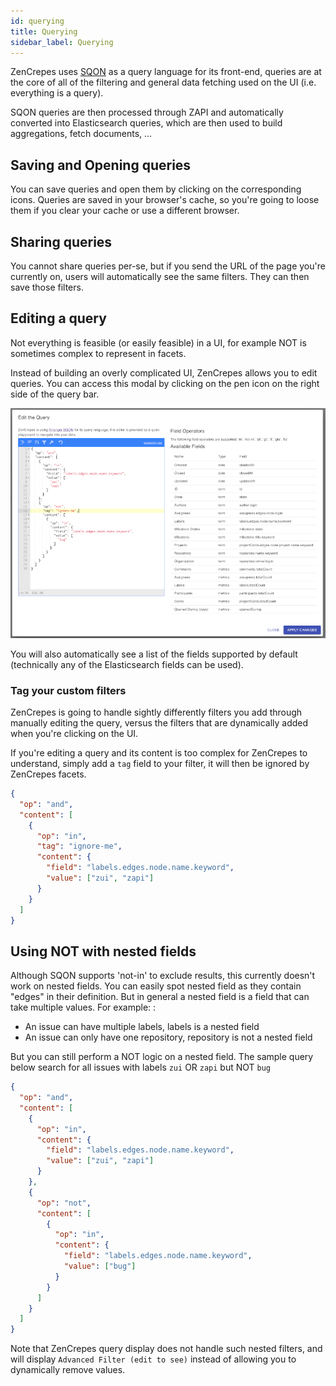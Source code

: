```yaml
---
id: querying
title: Querying
sidebar_label: Querying
---
```


ZenCrepes uses [SQON](https://arranger.readthedocs.io/en/latest/src/sqon.html) as a query language for its front-end, queries are at the core of all of the filtering and general data fetching used on the UI (i.e. everything is a query).

SQON queries are then processed through ZAPI and automatically converted into Elasticsearch queries, which are then used to build aggregations, fetch documents, ...

## Saving and Opening queries

You can save queries and open them by clicking on the corresponding icons. Queries are saved in your browser's cache, so you're going to loose them if you clear your cache or use a different browser.

## Sharing queries

You cannot share queries per-se, but if you send the URL of the page you're currently on, users will automatically see the same filters. They can then save those filters.

## Editing a query

Not everything is feasible (or easily feasible) in a UI, for example NOT is sometimes complex to represent in facets.

Instead of building an overly complicated UI, ZenCrepes allows you to edit queries. You can access this modal by clicking on the pen icon on the right side of the query bar.

<p align="center">
  <img alt="Issues View" title="Issues view" src="/img/zencrepes-edit-query.png" width="640" />
</p>

You will also automatically see a list of the fields supported by default (technically any of the Elasticsearch fields can be used).

### Tag your custom filters

ZenCrepes is going to handle sightly differently filters you add through manually editing the query, versus the filters that are dynamically added when you're clicking on the UI.

If you're editing a query and its content is too complex for ZenCrepes to understand, simply add a `tag` field to your filter, it will then be ignored by ZenCrepes facets.

```json
{
  "op": "and",
  "content": [
    {
      "op": "in",
      "tag": "ignore-me",
      "content": {
        "field": "labels.edges.node.name.keyword",
        "value": ["zui", "zapi"]
      }
    }
  ]
}
```

## Using NOT with nested fields

Although SQON supports 'not-in' to exclude results, this currently doesn't work on nested fields. You can easily spot nested field as they contain "edges" in their definition. But in general a nested field is a field that can take multiple values.
For example: :

- An issue can have multiple labels, labels is a nested field
- An issue can only have one repository, repository is not a nested field

But you can still perform a NOT logic on a nested field. The sample query below search for all issues with labels `zui` OR `zapi` but NOT `bug`

```json
{
  "op": "and",
  "content": [
    {
      "op": "in",
      "content": {
        "field": "labels.edges.node.name.keyword",
        "value": ["zui", "zapi"]
      }
    },
    {
      "op": "not",
      "content": [
        {
          "op": "in",
          "content": {
            "field": "labels.edges.node.name.keyword",
            "value": ["bug"]
          }
        }
      ]
    }
  ]
}
```

Note that ZenCrepes query display does not handle such nested filters, and will display `Advanced Filter (edit to see)` instead of allowing you to dynamically remove values.
